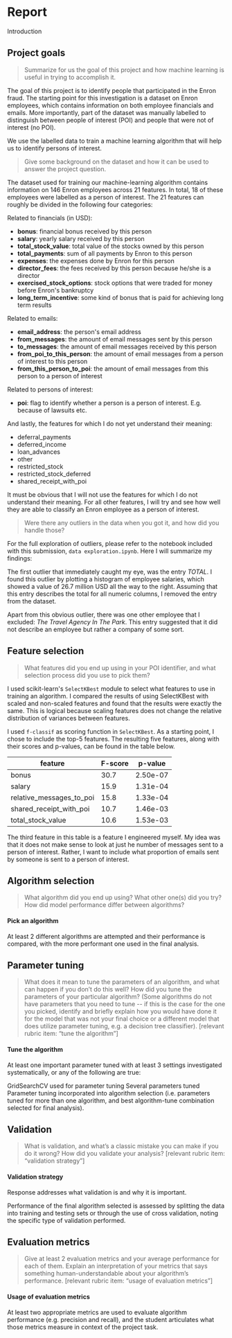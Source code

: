 # Report
Introduction

## Project goals
>Summarize for us the goal of this project and how machine learning is useful in trying to accomplish it.

The goal of this project is to identify people that participated in the Enron fraud. The starting point for this investigation is a dataset on Enron employees, which contains information on both employee financials and emails. More importantly, part of the dataset was manually labelled to distinguish between people of interest (POI) and people that were not of interest (no POI).

We use the labelled data to train a machine learning algorithm that will help us to identify persons of interest.

> Give some background on the dataset and how it can be used to answer the project question.

The dataset used for training our machine-learning algorithm contains information on 146 Enron employees across 21 features. In total, 18 of these employees were labelled as a person of interest. The 21 features can roughly be divided in the following four categories:

Related to financials (in USD):
- **bonus**: financial bonus received by this person
- **salary**: yearly salary received by this person
- **total_stock_value**: total value of the stocks owned by this person
- **total_payments**: sum of all payments by Enron to this person
- **expenses**: the expenses done by Enron for this person
- **director_fees**: the fees received by this person because he/she is a director
- **exercised_stock_options**: stock options that were traded for money before Enron's bankruptcy
- **long_term_incentive**: some kind of bonus that is paid for achieving long term results

Related to emails:
- **email_address**: the person's email address
- **from_messages**: the amount of email messages sent by this person
- **to_messages**: the amount of email messages received by this person
- **from_poi_to_this_person**: the amount of email messages from a person of interest to this person
- **from_this_person_to_poi**: the amount of email messages from this person to a person of interest

Related to persons of interest:
- **poi**: flag to identify whether a person is a person of interest. E.g. because of lawsuits etc.

And lastly, the features for which I do not yet understand their meaning:
- deferral_payments
- deferred_income
- loan_advances
- other
- restricted_stock
- restricted_stock_deferred
- shared_receipt_with_poi

It must be obvious that I will not use the features for which I do not understand their meaning. For all other features, I will try and see how well they are able to classify an Enron employee as a person of interest.

> Were there any outliers in the data when you got it, and how did you handle those?

For the full exploration of outliers, please refer to the notebook included with this submission, `data exploration.ipynb`. Here I will summarize my findings:

The first outlier that immediately caught my eye, was the entry *TOTAL*. I found this outlier by plotting a histogram of employee salaries, which showed a value of 26.7 million USD all the way to the right. Assuming that this entry describes the total for all numeric columns, I removed the entry from the dataset.

Apart from this obvious outlier, there was one other employee that I excluded: *The Travel Agency In The Park*. This entry suggested that it did not describe an employee but rather a company of some sort.

## Feature selection
> What features did you end up using in your POI identifier, and what selection process did you use to pick them?

I used scikit-learn's `SelectKBest` module to select what features to use in training an algorithm. I compared the results of using SelectKBest with scaled and non-scaled features and found that the results were exactly the same. This is logical because scaling features does not change the relative distribution of variances between features.

I used `f-classif` as scoring function in `SelectKBest`. As a starting point, I chose to include the top-5 features. The resulting five features, along with their scores and p-values, can be found in the table below.

| feature  | F-score  | p-value  |
|----------|--------|----------|
| bonus  | 30.7  | 2.50e-07  |
| salary  | 15.9  | 1.31e-04  |
| relative_messages_to_poi  | 15.8  |  1.33e-04 |
| shared_receipt_with_poi  | 10.7   | 1.46e-03 |
| total_stock_value  | 10.6 | 1.53e-03 |

The third feature in this table is a feature I engineered myself. My idea was that it does not make sense to look at just he number of messages sent to a person of interest. Rather, I want to include what proportion of emails sent by someone is sent to a person of interest.

## Algorithm selection
> What algorithm did you end up using? What other one(s) did you try? How did model performance differ between algorithms?

#### Pick an algorithm
At least 2 different algorithms are attempted and their performance is compared, with the more performant one used in the final analysis.

## Parameter tuning
>What does it mean to tune the parameters of an algorithm, and what can happen if you don’t do this well?  How did you tune the parameters of your particular algorithm? (Some algorithms do not have parameters that you need to tune -- if this is the case for the one you picked, identify and briefly explain how you would have done it for the model that was not your final choice or a different model that does utilize parameter tuning, e.g. a decision tree classifier).  [relevant rubric item: “tune the algorithm”]

#### Tune the algorithm
At least one important parameter tuned with at least 3 settings investigated systematically, or any of the following are true:

GridSearchCV used for parameter tuning
Several parameters tuned
Parameter tuning incorporated into algorithm selection (i.e. parameters tuned for more than one algorithm, and best algorithm-tune combination selected for final analysis).


## Validation
>What is validation, and what’s a classic mistake you can make if you do it wrong? How did you validate your analysis?  [relevant rubric item: “validation strategy”]


#### Validation strategy
Response addresses what validation is and why it is important.

Performance of the final algorithm selected is assessed by splitting the data into training and testing sets or through the use of cross validation, noting the specific type of validation performed.

## Evaluation metrics
>Give at least 2 evaluation metrics and your average performance for each of them.  Explain an interpretation of your metrics that says something human-understandable about your algorithm’s performance. [relevant rubric item: “usage of evaluation metrics”]

#### Usage of evaluation metrics
At least two appropriate metrics are used to evaluate algorithm performance (e.g. precision and recall), and the student articulates what those metrics measure in context of the project task.
